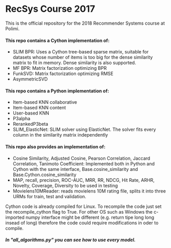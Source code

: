 # RecSys Course 2017
This is the official repository for the 2018 Recommender Systems course at Polimi.

#### This repo contains a Cython implementation of:
 - SLIM BPR: Uses a Cython tree-based sparse matrix, suitable for datasets whose number of items is too big for the
    dense similarity matrix to fit in memory. 
    Dense similarity is also supported.
 - MF BPR: Matrix factorization optimizing BPR
 - FunkSVD: Matrix factorization optimizing RMSE
 - AsymmetricSVD

#### This repo contains a Python implementation of:
 - Item-based KNN collaborative
 - Item-based KNN content
 - User-based KNN
 - P3alpha
 - RerankedP3beta
 - SLIM_ElasticNet: SLIM solver using ElasticNet. The solver fits every column in the similarity matrix independently

#### This repo also provides an implementation of:
 
 - Cosine Similarity, Adjusted Cosine, Pearson Correlation, Jaccard Correlation, Tanimoto Coefficient: Implemented both in Python and Cython with the same interface, Base.cosine_similarity and Base.Cython.cosine_similarity
 - MAP, recall, precision, ROC-AUC, MRR, RR, NDCG, Hit Rate, ARHR, Novelty, Coverage, Diversity to be used in testing
 - Movielens10MReader: reads movielens 10M rating file, splits it into three URMs for train, test and validation. 
 

Cython code is already compiled for Linux. To recompile the code just set the recompile_cython flag to True.
For other OS such as Windows the c-imported numpy interface might be different (e.g. return tipe long long insead of long) therefore the code could require modifications in oder to compile.


##### In "all_algorithms.py" you can see how to use every model.